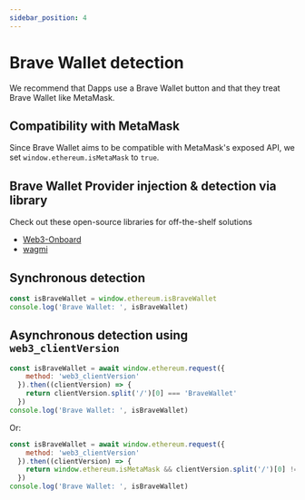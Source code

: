 ```yaml
---
sidebar_position: 4
---
```


# Brave Wallet detection

We recommend that Dapps use a Brave Wallet button and that they treat Brave Wallet like MetaMask. 

## Compatibility with MetaMask

Since Brave Wallet aims to be compatible with MetaMask's exposed API, we set `window.ethereum.isMetaMask` to `true`.

## Brave Wallet Provider injection & detection via library

Check out these open-source libraries for off-the-shelf solutions

- [Web3-Onboard](https://github.com/blocknative/web3-onboard)
- [wagmi](https://github.com/tmm/wagmi)


## Synchronous detection

```js
const isBraveWallet = window.ethereum.isBraveWallet
console.log('Brave Wallet: ', isBraveWallet)
```

## Asynchronous detection using `web3_clientVersion`

```js
const isBraveWallet = await window.ethereum.request({
    method: 'web3_clientVersion'
  }).then((clientVersion) => {
    return clientVersion.split('/')[0] === 'BraveWallet'
  })
console.log('Brave Wallet: ', isBraveWallet)
```

Or:

```js
const isBraveWallet = await window.ethereum.request({
    method: 'web3_clientVersion'
  }).then((clientVersion) => {
    return window.ethereum.isMetaMask && clientVersion.split('/')[0] !== 'MetaMask'
  })
console.log('Brave Wallet: ', isBraveWallet)
```
